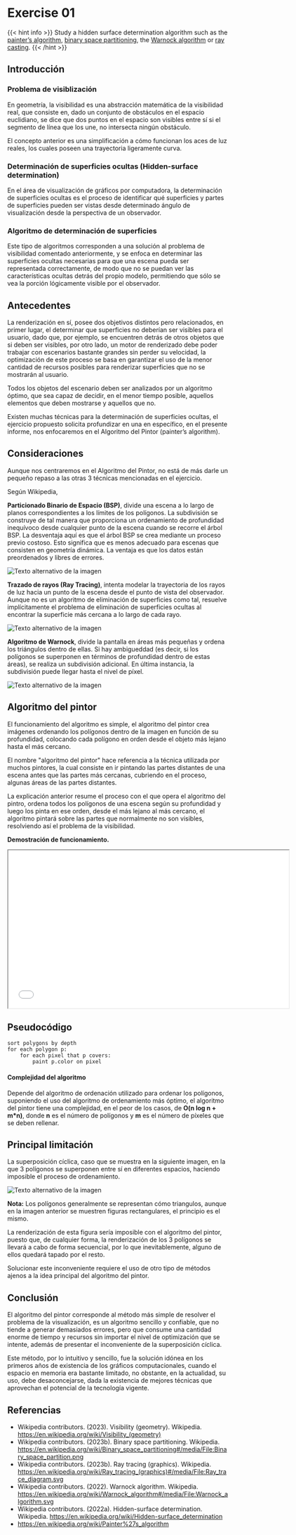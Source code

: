 # Exercise 01
{{< hint info >}}
Study a hidden surface determination algorithm such as the [painter’s algorithm](https://en.wikipedia.org/wiki/Painter%27s_algorithm), [binary space partitioning](https://en.wikipedia.org/wiki/Binary_space_partitioning), the [Warnock algorithm](https://en.wikipedia.org/wiki/Binary_space_partitioning) or [ray casting](https://en.wikipedia.org/wiki/Ray_casting).
{{< /hint >}}

## Introducción

### Problema de visiblización

En geometría, la visibilidad es una abstracción matemática de la visibilidad real, que consiste en, dado un conjunto de obstáculos en el espacio euclidiano, se dice que dos puntos en el espacio son visibles entre sí si el segmento de línea que los une, no intersecta ningún obstáculo.

El concepto anterior es una simplificación a cómo funcionan los aces de luz reales, los cuales poseen una trayectoria ligeramente curva.

### Determinación de superficies ocultas (Hidden-surface determination)

En el área de visualización de gráficos por computadora, la determinación de superficies ocultas es el proceso de identificar qué superficies y partes de superficies pueden ser vistas desde determinado ángulo de visualización desde la perspectiva de un observador.

### Algoritmo de determinación de superficies

Este tipo de algoritmos corresponden a una solución al problema de visibilidad comentado anteriormente, y se enfoca en determinar las superficies ocultas necesarias para que una escena pueda ser representada correctamente, de modo que no se puedan ver las características ocultas detrás del propio modelo, permitiendo que sólo se vea la porción lógicamente visible por el observador.

## Antecedentes

La renderización en sí, posee dos objetivos distintos pero relacionados, en primer lugar, el determinar que superficies no deberían ser visibles para el usuario, dado que, por ejemplo, se encuentren detrás de otros objetos que si deben ser visibles, por otro lado, un motor de renderizado debe poder trabajar con escenarios bastante grandes sin perder su velocidad, la optimización de este proceso se basa en garantizar el uso de la menor cantidad de recursos posibles para renderizar superficies que no se mostrarán al usuario.

Todos los objetos del escenario deben ser analizados por un algoritmo óptimo, que sea capaz de decidir, en el menor tiempo posible, aquellos elementos que deben mostrarse y aquellos que no.

Existen muchas técnicas para la determinación de superficies ocultas, el ejercicio propuesto solicita profundizar en una en específico, en el presente informe, nos enfocaremos en el Algoritmo del Pintor (painter’s algorithm).

## Consideraciones

Aunque nos centraremos en el Algoritmo del Pintor, no está de más darle un pequeño repaso a las otras 3 técnicas mencionadas en el ejercicio.

Según Wikipedia,

**Particionado Binario de Espacio (BSP)**, divide una escena a lo largo de planos correspondientes a los límites de los polígonos. La subdivisión se construye de tal manera que proporciona un ordenamiento de profundidad inequívoco desde cualquier punto de la escena cuando se recorre el árbol BSP. La desventaja aquí es que el árbol BSP se crea mediante un proceso previo costoso. Esto significa que es menos adecuado para escenas que consisten en geometría dinámica. La ventaja es que los datos están preordenados y libres de errores.

![Texto alternativo de la imagen](/visualcomputing/assets/ps002_images/Binary_space_partition.png)

**Trazado de rayos (Ray Tracing)**, intenta modelar la trayectoria de los rayos de luz hacia un punto de la escena desde el punto de vista del observador. Aunque no es un algoritmo de eliminación de superficies como tal, resuelve implícitamente el problema de eliminación de superficies ocultas al encontrar la superficie más cercana a lo largo de cada rayo.

![Texto alternativo de la imagen](/visualcomputing/assets/ps002_images/Ray_trace_diagram.svg.png)

**Algoritmo de Warnock**, divide la pantalla en áreas más pequeñas y ordena los triángulos dentro de ellas. Si hay ambigueddad (es decir, si los polígonos se superponen en términos de profundidad dentro de estas áreas), se realiza un subdivisión adicional. En última instancia, la subdivisión puede llegar hasta el nivel de píxel.

![Texto alternativo de la imagen](/visualcomputing/assets/ps002_images/800px-Warnock_algorithm.svg.png)

## Algoritmo del pintor

El funcionamiento del algoritmo es simple, el algoritmo del pintor crea imágenes ordenando los polígonos dentro de la imagen en función de su profundidad, colocando cada polígono en orden desde el objeto más lejano hasta el más cercano.

El nombre "algoritmo del pintor" hace referencia a la técnica utilizada por muchos pintores, la cual consiste en ir pintando las partes distantes de una escena antes que las partes más cercanas, cubriendo en el proceso, algunas áreas de las partes distantes.

La explicación anterior resume el proceso con el que opera el algoritmo del pintro, ordena todos los polígonos de una escena según su profundidad y luego los pinta en ese orden, desde el más lejano al más cercano, el algoritmo pintará sobre las partes que normalmente no son visibles, resolviendo así el problema de la visibilidad.

**Demostración de funcionamiento.**

<iframe src="/visualcomputing/assets/ps002_images/Genesis_fractal_landscape_software_(Commodore_Amiga).webm.720p.vp9.webm" width="640" height="360"></iframe>

## Pseudocódigo

```
sort polygons by depth
for each polygon p:
    for each pixel that p covers:
        paint p.color on pixel
```

#### Complejidad del algoritmo

Depende del algoritmo de ordenación utilizado para ordenar los polígonos, suponiendo el uso del algoritmo de ordenamiento más óptimo, el algoritmo del pintor tiene una complejidad, en el peor de los casos, de **O(n log n + m*n)**, donde **n** es el número de polígonos y **m** es el número de píxeles que se deben rellenar.

## Principal limitación

La superposición cíclica, caso que se muestra en la siguiente imagen, en la que 3 polígonos se superponen entre sí en diferentes espacios, haciendo imposible el proceso de ordenamiento.

![Texto alternativo de la imagen](/visualcomputing/assets/ps002_images/800px-Painters_problem.svg.png)

**Nota:** Los polígonos generalmente se representan cómo triangulos, aunque en la imagen anterior se muestren figuras rectangulares, el principio es el mismo.

La renderización de esta figura sería imposible con el algoritmo del pintor, puesto que, de cualquier forma, la renderización de los 3 polígonos se llevará a cabo de forma secuencial, por lo que inevitablemente, alguno de ellos quedará tapado por el resto.

Solucionar este inconveniente requiere el uso de otro tipo de métodos ajenos a la idea principal del algoritmo del pintor.

## Conclusión

El algoritmo del pintor corresponde al método más simple de resolver el problema de la visualización, es un algoritmo sencillo y confiable, que no tiende a generar demasiados errores, pero que consume una cantidad enorme de tiempo y recursos sin importar el nivel de optimización que se intente, además de presentar el inconveniente de la superposición cíclica.

Este método, por lo intuitivo y sencillo, fue la solución idónea en los primeros años de existencia de los gráficos computacionales, cuando el espacio en memoria era bastante limitado, no obstante, en la actualidad, su uso, debe desaconcejarse, dada la existencia de mejores técnicas que aprovechan el potencial de la tecnología vigente.

## Referencias

- Wikipedia contributors. (2023). Visibility (geometry). Wikipedia. https://en.wikipedia.org/wiki/Visibility_(geometry)
- Wikipedia contributors. (2023b). Binary space partitioning. Wikipedia. https://en.wikipedia.org/wiki/Binary_space_partitioning#/media/File:Binary_space_partition.png
- Wikipedia contributors. (2023b). Ray tracing (graphics). Wikipedia. https://en.wikipedia.org/wiki/Ray_tracing_(graphics)#/media/File:Ray_trace_diagram.svg
- Wikipedia contributors. (2022). Warnock algorithm. Wikipedia. https://en.wikipedia.org/wiki/Warnock_algorithm#/media/File:Warnock_algorithm.svg
- Wikipedia contributors. (2022a). Hidden-surface determination. Wikipedia. https://en.wikipedia.org/wiki/Hidden-surface_determination
- https://en.wikipedia.org/wiki/Painter%27s_algorithm